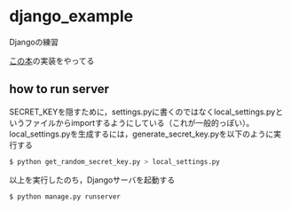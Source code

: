 # django_example
Djangoの練習

[この本](https://www.shuwasystem.co.jp/book/9784798061924.html)の実装をやってる

## how to run server
SECRET_KEYを隠すために，settings.pyに書くのではなくlocal_settings.pyというファイルからimportするようにしている（これが一般的っぽい）。
local_settings.pyを生成するには，generate_secret_key.pyを以下のように実行する
```bash
$ python get_random_secret_key.py > local_settings.py
```

以上を実行したのち，Djangoサーバを起動する
```bash
$ python manage.py runserver
```
